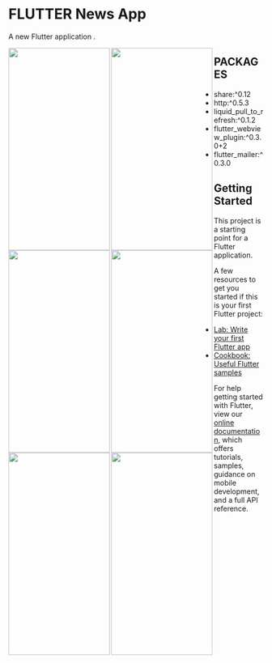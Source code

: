 # FLUTTER News App


A new Flutter application . 
<p >
 <img align="left" width="200" height="400" src="https://cdn.pbrd.co/images/HWtrEeO.png">
 </p>
 <p >
 <img align="left" width="200" height="400" src="https://cdn.pbrd.co/images/HWttFp2.png">
 </p>
 <p  >
 <img align="left" width="200" height="400" src="https://cdn.pbrd.co/images/HWtvMnb.png">
  </p>
 <p  >
 <img align="left" width="200" height="400" src="https://cdn.pbrd.co/images/HWtwsPf.png">
  </p>
 <p align="center">
 <img  align="left"  width="200" height="400" src="https://cdn.pbrd.co/images/HWtwEqH.png">
  </p>
 <p align="center">
 <img align="left"  width="200" height="400" src="https://cdn.pbrd.co/images/HWtwPTb.png">

 </p>
 </hr>
 </hr>
 </hr>


##  PACKAGES  

- share:^0.12
- http:^0.5.3
- liquid_pull_to_refresh:^0.1.2
- flutter_webview_plugin:^0.3.0+2
- flutter_mailer:^0.3.0




 
  


 
 



 
## Getting Started

This project is a starting point for a Flutter application.

A few resources to get you started if this is your first Flutter project:

- [Lab: Write your first Flutter app](https://flutter.io/docs/get-started/codelab)
- [Cookbook: Useful Flutter samples](https://flutter.io/docs/cookbook)

For help getting started with Flutter, view our 
[online documentation](https://flutter.io/docs), which offers tutorials, 
samples, guidance on mobile development, and a full API reference.
